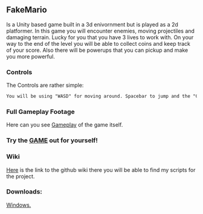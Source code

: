 ## FakeMario

Is a Unity based game built in a 3d enivornment but is played as a 2d platformer. In this game you will encounter enemies, moving projectiles and damaging terrain. Lucky for you that you have 3 lives to work with. On your way to the end of the level you will be able to collect coins and keep track of your score. Also there will be powerups that you can pickup and make you more powerful. 
### Controls

The Controls are rather simple:

```markdown
You will be using "WASD" for moving around. Spacebar to jump and the "C" key to crouch and "F" for fireball in the last battle!
```

### Full Gameplay Footage

Here can you see [Gameplay](https://youtu.be/Sx2RsTM39-A) of the game itself.

### Try the [GAME](https://simmer.io/@mag_/mario) out for yourself!


### Wiki

[Here](https://github.com/yungmagnus/Leikja2Loka/wiki) is the link to the github wiki there you will be able to find my scripts for the project.

### Downloads:
[Windows.](https://github.com/yungmagnus/Leikja2Loka/releases/tag/CRAZY)

